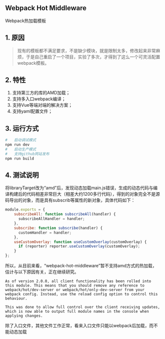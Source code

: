 Webpack Hot Middleware
-----------------------
Webpack热加载模板

## 1. 原因
> 现有的模板都不满足要求，不是缺少模块，就是限制太多，修改起来非常麻烦，于是自己重启了一个项目，实验了多次，才得到了这么一个可灵活配置webpack模板。

## 2. 特性
1. 支持第三方的库的AMD加载；
2. 支持多入口webpack编译；
3. 支持Vue等端对端的解决方案；
4. 支持yaml配置文件；

## 3. 运行方式
```bash
#   启动调试模式
npm run dev
#   启动生产模式
#   支持github网站发布
npm run build
```

## 4. 测试说明
将libraryTarget改为“amd”后，发现动态加载main.js错误，生成的动态代码与编译构建后的代码相差非常巨大（相差大约1200多行代码），得到的对象完全不是源码导出的对象，而是具有subscrib等属性的新对象，具体代码如下：
```javascript
module.exports = {
    subscribeAll: function subscribeAll(handler) {
      subscribeAllHandler = handler;
    },
    subscribe: function subscribe(handler) {
      customHandler = handler;
    },
    useCustomOverlay: function useCustomOverlay(customOverlay) {
      if (reporter) reporter.useCustomOverlay(customOverlay);
    }
};
```
所以，从目前来看，“webpack-hot-middleware”暂不支持amd方式的热加载，估计与以下原因有关，正在继续研究。
```
As of version 2.0.0, all client functionality has been rolled into this module. This means that you should remove any reference to webpack/hot/dev-server or webpack/hot/only-dev-server from your webpack config. Instead, use the reload config option to control this behaviour.

This was done to allow full control over the client receiving updates, which is now able to output full module names in the console when applying changes.
```
除了入口文件，其他文件工作正常，看来入口文件只能以webpack后加载，而不能动态加载
